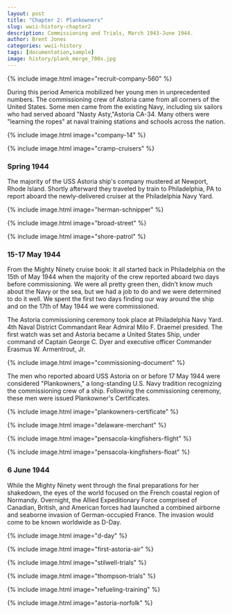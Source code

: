 ```yaml
---
layout: post
title: "Chapter 2: Plankowners"
slug: wwii-history-chapter2
description: Commissioning and Trials, March 1943-June 1944.
author: Brent Jones
categories: wwii-history
tags: [documentation,sample]
image: history/plank_merge_700x.jpg
---
```


{% include image.html image="recruit-company-560" %}

During this period America mobilized her young men in unprecedented numbers. The commissioning crew of Astoria came from all corners of the United States. Some men came from the existing Navy, including six sailors who had served aboard "Nasty Asty,"Astoria CA-34. Many others were "learning the ropes" at naval training stations and schools across the nation.

{% include image.html image="company-14" %}

{% include image.html image="cramp-cruisers" %}

### Spring 1944
The majority of the USS Astoria ship's company mustered at Newport, Rhode Island. Shortly afterward they traveled by train to Philadelphia, PA to report aboard the newly-delivered cruiser at the Philadelphia Navy Yard.

{% include image.html image="herman-schnipper" %}

{% include image.html image="broad-street" %}

{% include image.html image="shore-patrol" %}

### 15-17 May 1944
From the Mighty Ninety cruise book:
It all started back in Philadelphia on the 15th of May 1944 when the majority of the crew reported aboard two days before commissioning. We were all pretty green then, didn’t know much about the Navy or the sea, but we had a job to do and we were determined to do it well. We spent the first two days finding our way around the ship and on the 17th of May 1944 we were commissioned.

The Astoria commissioning ceremony took place at Philadelphia Navy Yard. 4th Naval District Commandant Rear Admiral Milo F. Draemel presided. The first watch was set and Astoria became a United States Ship, under command of Captain George C. Dyer and executive officer Commander Erasmus W. Armentrout, Jr.

{% include image.html image="commissioning-document" %}

The men who reported aboard USS Astoria on or before 17 May 1944 were considered "Plankowners," a long-standing U.S. Navy tradition recognizing the commissioning crew of a ship. Following the commissioning ceremony, these men were issued Plankowner's Certificates.

{% include image.html image="plankowners-certificate" %}

{% include image.html image="delaware-merchant" %}

{% include image.html image="pensacola-kingfishers-flight" %}

{% include image.html image="pensacola-kingfishers-float" %}

### 6 June 1944
While the Mighty Ninety went through the final preparations for her shakedown, the eyes of the world focused on the French coastal region of Normandy. Overnight, the Allied Expeditionary Force comprised of Canadian, British, and American forces had launched a combined airborne and seaborne invasion of German-occupied France. The invasion would come to be known worldwide as D-Day.

{% include image.html image="d-day" %}

{% include image.html image="first-astoria-air" %}

{% include image.html image="stilwell-trials" %}

{% include image.html image="thompson-trials" %}

{% include image.html image="refueling-training" %}

{% include image.html image="astoria-norfolk" %}